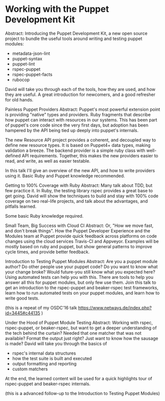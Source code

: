 # Working with the Puppet Development Kit

Abstract: Introducing the Puppet Development Kit, a new open source project to bundle the useful tools around writing and testing puppet modules:

* metadata-json-lint
* puppet-syntax
* puppet-lint
* rspec-puppet
* rspec-puppet-facts
* rubocop

David will take you through each of the tools, how they are used, and how they are useful. A great introduction for newcomers, and a good refresher for old hands.

Painless Puppet Providers
Abstract: Puppet's most powerful extension point is providing "native" types and providers. Ruby fragments that describe how puppet can interact with resources in our systems. This has been part of puppet's core code since the very first days, but adoption has been hampered by the API being tied up deeply into puppet's internals.

The new Resource API project provides a coherent, and decoupled way to define new resource types. It is based on Puppet4+ data types, making validation a breeze. The backend provider is a simple ruby class with well-defined API requirements. Together, this makes the new providers easier to read, and write, as well as easier testable.

In this talk I'll give an overview of the new API, and how to write providers using it. Basic Ruby and Puppet knowledge recommended.

Getting to 100% Coverage with Ruby
Abstract: Many talk about TDD, but few practice it. In Ruby, the testing library rspec provides a great base to get going. David will show the techniques to build and stay with 100% code coverage on two real-life projects, and talk about the advantages, and pitfalls learned.

Some basic Ruby knowledge required.

Small Team, Big Success with Cloud CI
Abstract: Or, "How we move fast, and don't break things". How the Puppet Developer Experience and the Modules team at Puppet provide quick feedback across platforms on code changes using the cloud services Travis-CI and Appveyor. Examples will be mostly based on ruby and puppet, but show general patterns to improve cycle times, and provide better feedback.

Introduction to Testing Puppet Modules
Abstract: Are you a puppet module author? Do other people use your puppet code? Do you want to know what your change broke? Would future-you still know what you expected here? Using automated tests can help you with this. There are tools to help you answer all this for puppet modules, but only few use them. Join this talk to get an introduction to the rspec-puppet and beaker-rspec test frameworks, learn how to run automated tests on your puppet modules, and learn how to write good tests.

(this is a repeat of my OSDC'16 talk https://www.netways.de/index.php?id=3445#c44135 )

Under the Hood of Puppet Module Testing
Abstract: Working with rspec, rspec-puppet, or beaker-rspec, but want to get a deeper understanding of the tech behind the curtain? Needed that one matcher that was not available? Format the output just right? Just want to know how the sausage is made? David will take you through the basics of

* rspec's internal data structures
* how the test suite is built and executed
* output formatting and reporting
* custom matchers

At the end, the learned content will be used for a quick highlights tour of rspec-puppet and beaker-rspec internals.

(this is a advanced follow-up to the Introduction to Testing Puppet Modules)
